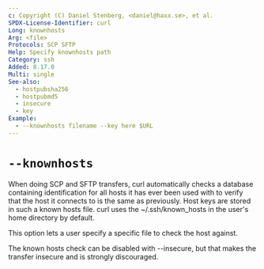 ```yaml
---
c: Copyright (C) Daniel Stenberg, <daniel@haxx.se>, et al.
SPDX-License-Identifier: curl
Long: knownhosts
Arg: <file>
Protocols: SCP SFTP
Help: Specify knownhosts path
Category: ssh
Added: 8.17.0
Multi: single
See-also:
  - hostpubsha256
  - hostpubmd5
  - insecure
  - key
Example:
  - --knownhosts filename --key here $URL
---
```


# `--knownhosts`

When doing SCP and SFTP transfers, curl automatically checks a database
containing identification for all hosts it has ever been used with to verify
that the host it connects to is the same as previously. Host keys are stored
in such a known hosts file. curl uses the ~/.ssh/known_hosts in the user's
home directory by default.

This option lets a user specify a specific file to check the host against.

The known hosts check can be disabled with --insecure, but that makes the
transfer insecure and is strongly discouraged.
